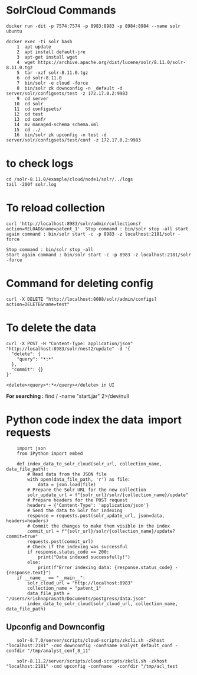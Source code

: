 # SolrCloud Commands

    docker run -dit -p 7574:7574 -p 8983:8983 -p 8984:8984 --name solr ubuntu
    
    docker exec -ti solr bash 
        1  apt update
        2  apt install default-jre
        3  apt-get install wget
        4  wget https://archive.apache.org/dist/lucene/solr/8.11.0/solr-8.11.0.tgz
        5  tar -xzf solr-8.11.0.tgz
        6  cd solr-8.11.0
        7  bin/solr -e cloud -force
        8  bin/solr zk downconfig -n _default -d server/solr/configsets/test -z 172.17.0.2:9983
        9  cd server
       10  cd solr
       11  cd configsets/
       12  cd test
       13  cd conf/
       14  mv managed-schema schema.xml
       15  cd ../
       16  bin/solr zk upconfig -n test -d server/solr/configsets/test/conf -z 172.17.0.2:9983     


# to check logs  
    cd /solr-8.11.0/example/cloud/node1/solr/../logs
    tail -200f solr.log

# To reload collection
    curl 'http://localhost:8983/solr/admin/collections?action=RELOAD&name=patent_1'  Stop command : bin/solr stop -all start again command : bin/solr start -c -p 8983 -z localhost:2181/solr -force

    Stop command : bin/solr stop -all 
    start again command : bin/solr start -c -p 8983 -z localhost:2181/solr -force

# Command for deleting config
    curl -X DELETE "http://localhost:8088/solr/admin/configs?action=DELETE&name=test"

# To delete the data 
    curl -X POST -H "Content-Type: application/json" "http://localhost:8983/solr/nest2/update" -d '{
      "delete": {
        "query": "*:*"
      },
      "commit": {}
    }'

    <delete><query>*:*</query></delete> in UI 

**For searching :**  find / -name "start.jar" 2>/dev/null

# Python code index the data  import requests

        import json
        from IPython import embed
        
        def index_data_to_solr_cloud(solr_url, collection_name, data_file_path):
            # Read data from the JSON file
            with open(data_file_path, 'r') as file:
                data = json.load(file)
            # Prepare the Solr URL for the new collection
            solr_update_url = f"{solr_url}/solr/{collection_name}/update"
            # Prepare headers for the POST request
            headers = {'Content-Type': 'application/json'}
            # Send the data to Solr for indexing
            response = requests.post(solr_update_url, json=data, headers=headers)
            # Commit the changes to make them visible in the index
            commit_url = f"{solr_url}/solr/{collection_name}/update?commit=true"
            requests.post(commit_url)
            # Check if the indexing was successful
            if response.status_code == 200:
                print("Data indexed successfully!")
            else:
                print(f"Error indexing data: {response.status_code} - {response.text}")
        if __name__ == "__main__":
            solr_cloud_url = "http://localhost:8983"
            collection_name = "patent_1"
            data_file_path = "/Users/krishnaprasath/Documents/postgress/data.json"
            index_data_to_solr_cloud(solr_cloud_url, collection_name, data_file_path)


## Upconfig and Downconfig

        solr-8.7.0/server/scripts/cloud-scripts/zkcli.sh -zkhost "localhost:2181" -cmd downconfig -confname analyst_default_conf -confdir "/tmp/analyst_conf_8_11"
        
        solr-8.11.2/server/scripts/cloud-scripts/zkcli.sh -zkhost "localhost:2181" -cmd upconfig -confname  -confdir "/tmp/acl_test
